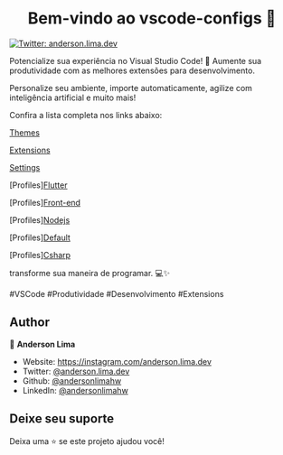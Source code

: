 <h1 align="center">Bem-vindo ao vscode-configs 👋</h1>
<p>
  <a href="https://twitter.com/anderson.lima.dev" target="_blank">
    <img alt="Twitter: anderson.lima.dev" src="https://img.shields.io/twitter/follow/anderson.lima.dev.svg?style=social" />
  </a>
</p>

<p> 
  Potencialize sua experiência no Visual Studio Code! 🚀 Aumente sua produtividade com as melhores extensões para desenvolvimento. 
  
  Personalize seu ambiente, importe automaticamente, agilize com inteligência artificial e muito mais! 
  
  Confira a lista completa nos links abaixo:
 
  [Themes](./extensions/themes/themes.md)

  [Extensions](./extensions/extensions.md)

  [Settings](./configs/settings.json)    

  [Profiles][Flutter](https://vscode.dev/profile/github/32e0fb778b8078da5e7c69d97accee35)
  
  [Profiles][Front-end](https://vscode.dev/profile/github/2db83224b0ac8b3caf5e5cd043a3ff51)
  
  [Profiles][Nodejs](https://vscode.dev/profile/github/fb947396ff1712a3425caa749c13900a)
  
  [Profiles][Default](https://vscode.dev/profile/github/3d0b68597e2ff5e3e0d6cd800d966ba1)
  
  [Profiles][Csharp](https://vscode.dev/profile/github/26e14209a429d29a50e79c2ad213d33d)
  
  

  transforme sua maneira de programar. 💻✨ 

  #VSCode #Produtividade #Desenvolvimento #Extensions
</p>


## Author

👤 **Anderson Lima**

* Website: https://instagram.com/anderson.lima.dev
* Twitter: [@anderson.lima.dev](https://twitter.com/anderson.lima.dev)
* Github: [@andersonlimahw](https://github.com/andersonlimahw)
* LinkedIn: [@andersonlimahw](https://linkedin.com/in/andersonlimahw)

## Deixe seu suporte

Deixa uma ⭐️ se este projeto ajudou você!
